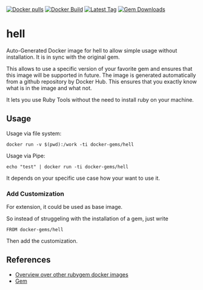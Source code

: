 [![Docker pulls](https://img.shields.io/docker/pulls/rubygem/hell.svg)](https://hub.docker.com/r/rubygem/hell/)
[![Docker Build](https://img.shields.io/docker/automated/rubygem/hell.svg)](https://hub.docker.com/r/rubygem/hell/)
[![Latest Tag](https://img.shields.io/github/tag/docker-rubygem/hell.svg)](https://hub.docker.com/r/rubygem/hell/)
[![Gem Downloads](https://img.shields.io/gem/dt/hell.svg)](https://rubygems.org/gems/hell/)
# hell

Auto-Generated Docker image for hell to allow simple usage without installation.
It is in sync with the original gem.

This allows to use a specific version of your favorite gem and ensures that this image will be supported in future.
The image is generated automatically from a github repository by Docker Hub.
This ensures that you exactly know what is in the image and what not.

It lets you use Ruby Tools without the need to install ruby on your machine.

## Usage

Usage via file system:

`docker run -v $(pwd):/work -ti docker-gems/hell`

Usage via Pipe:

`echo "test" | docker run -ti docker-gems/hell`

It depends on your specific use case how your want to use it.

### Add Customization

For extension, it could be used as base image.

So instead of struggeling with the installation of a gem, just write

`FROM docker-gems/hell`

Then add the customization.

## References

 - [Overview over other rubygem docker images](https://github.com/thinkbot/docker-rubygem)
 - [Gem](https://rubygems.org/gems/hell/)
